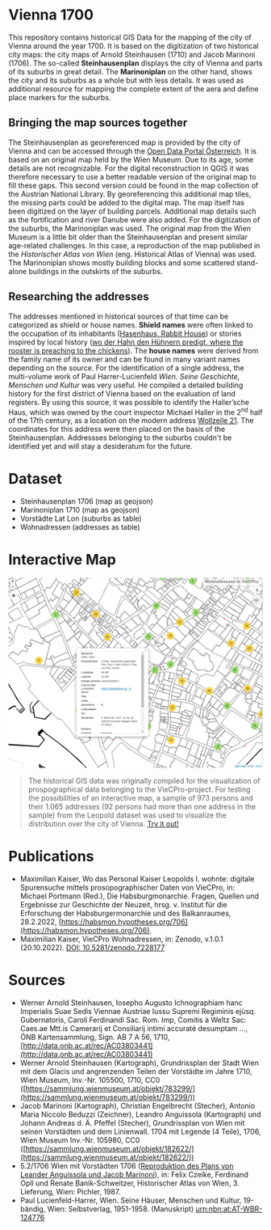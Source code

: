 # Vienna 1700
This repository contains historical GIS Data for the mapping of the city of Vienna around the year 1700. It is based on the digitization of two historical city maps: the city maps of Arnold Steinhausen (1710) and Jacob Marinoni (1706). The so-called **Steinhausenplan** displays the city of Vienna and parts of its suburbs in great detail. The **Marinoniplan** on the other hand, shows the city and its suburbs as a whole but with less details. It was used as additional resource for mapping the complete extent of the aera and define place markers for the suburbs.
## Bringing the map sources together
The Steinhausenplan as georeferenced map is provided by the city of Vienna and can be accessed through the [Open Data Portal Österreich](open.data.gv.at). It is based on an original map held by the Wien Museum. Due to its age, some details are not recognizable. For the digital reconstruction in QGIS it was therefore necessary to use a better readable version of the original map to fill these gaps. This second version could be found in the map collection of the Austrian National Library. By georeferencing this additional map tiles, the missing parts could be added to the digital map. The map itself has been digitized on the layer of building parcels. Additional map details such as the fortification and river Danube were also added. 
For the digitization of the suburbs, the Marinoniplan was used. The original map from the Wien Museum is a little bit older than the Steinhausenplan and present similar age-related challenges. In this case, a reproduction of the map published in the *Historischer Atlas von Wien* (eng. Historical Atlas of Vienna) was used. The Marinoniplan shows mostly building blocks and some scattered stand-alone buildings in the outskirts of the suburbs. 
## Researching the addresses
The addresses mentioned in historical sources of that time can be categorized as shield or house names. **Shield names** were often linked to the occupation of its inhabitants ([Hasenhaus, Rabbit House](https://www.geschichtewiki.wien.gv.at/index.php?title=Hasenhaus&oldid=814378)) or stories inspired by local history ([wo der Hahn den Hühnern predigt, where the rooster is preaching to the chickens](https://www.geschichtewiki.wien.gv.at/index.php?title=Wo_der_Hahn_den_H%C3%BChnern_predigt&oldid=188609)). The **house names** were derived from the family name of its owner and can be found in many variant names depending on the source. For the identification of a single address, the multi-volume work of Paul Harrer-Lucienfeld *Wien. Seine Geschichte, Menschen und Kultur* was very useful. He compiled a detailed building history for the first district of Vienna based on the evaluation of land registers. By using this source, it was possible to identify the Haller’sche Haus, which was owned by the court inspector Michael Haller in the 2<sup>nd</sup> half of the 17th century, as a location on the modern address [Wollzeile 21](https://www.digital.wienbibliothek.at/Drucke/content/pageview/2289034). The coordinates for this address were then placed on the basis of the Steinhausenplan. Addressses belonging to the suburbs couldn't be identified yet and will stay a desideratum for the future.
# Dataset
- Steinhausenplan 1706 (map as geojson)
- Marinoniplan 1710 (map as geojson)
- Vorstädte Lat Lon (suburbs as table)
- Wohnadressen (addresses as table)

# Interactive Map
![image of interactive map](https://github.com/m-kaiser/Vienna-1700/blob/main/Vienna_1700_interactive_map_preview1.png)
> The historical GIS data was originally compiled for the visualization of prospographical data belonging to the VieCPro-project. For testing the possibilities of an interactive map, a sample of 973 persons and their 1.065 addresses (92 persons had more than one address in the sample) from the Leopold dataset was used to visualize the distribution over the city of Vienna. [Try it out!](https://m-kaiser.github.io/viecpro-wohnadressen/)
# Publications
- Maximilian Kaiser, Wo das Personal Kaiser Leopolds I. wohnte: digitale Spurensuche mittels prosopographischer Daten von VieCPro, in: Michael Portmann (Red.), Die Habsburgmonarchie. Fragen, Quellen und Ergebnisse zur Geschichte der Neuzeit, hrsg. v. Institut für die Erforschung der Habsburgermonarchie und des Balkanraumes, 28.2.2022, [https://habsmon.hypotheses.org/706](https://habsmon.hypotheses.org/706).
- Maximilian Kaiser, VieCPro Wohnadressen, in: Zenodo, v.1.0.1 (20.10.2022). [DOI: 10.5281/zenodo.7228177](https://doi.org/10.5281/zenodo.7228177)
# Sources
- Werner Arnold Steinhausen, Iosepho Augusto Ichnographiam hanc Imperialis Suae Sedis Viennae Austriae Iussu Supremi Regiminis ejùsq. Gubernatoris, Caroli Ferdinandi Sac. Rom. Imp, Comitis à Weltz Sac: Caes.ae Mtt.is Camerarij et Consiliarij intimi accuraté desumptam …, ÖNB Kartensammlung, Sign. AB 7 A 56, 1710, [http://data.onb.ac.at/rec/AC03803441](http://data.onb.ac.at/rec/AC03803441)
- Werner Arnold Steinhausen (Kartograph), Grundrissplan der Stadt Wien mit dem Glacis und angrenzenden Teilen der Vorstädte im Jahre 1710, Wien Museum, Inv.-Nr. 105500, 1710, CC0 ([https://sammlung.wienmuseum.at/objekt/783299/](https://sammlung.wienmuseum.at/objekt/783299/))
- Jacob Marinoni (Kartograph), Christian Engelbrecht (Stecher), Antonio Maria Niccolo Beduzzi (Zeichner), Leandro Anguissola (Kartograph) und Johann Andreas d. Ä. Pfeffel (Stecher), Grundrissplan von Wien mit seinen Vorstädten und dem Linienwall. 1704 mit Legende (4 Teile), 1706, Wien Museum Inv.-Nr. 105980, CC0 ([https://sammlung.wienmuseum.at/objekt/182622/](https://sammlung.wienmuseum.at/objekt/182622/))
- 5.2/1706 Wien mit Vorstädten 1706 ([Reproduktion des Plans von Leander Anguissola und Jacob Marinoni](https://www.wien.gv.at/actaproweb2/benutzung/archive.xhtml?id=Stueck++52FDBB08-0BE5-4C3F-A2FD-CA0E3324031Alanm08sch#Stueck__52FDBB08-0BE5-4C3F-A2FD-CA0E3324031Alanm08sch)), in: Felix Czeike, Ferdinand Opll und Renate Banik-Schweitzer, Historischer Atlas von Wien, 3. Lieferung, Wien: Pichler, 1987. 
- Paul Lucienfeld-Harrer, Wien. Seine Häuser, Menschen und Kultur, 19-bändig, Wien: Selbstverlag, 1951-1958. (Manuskript) [urn:nbn:at:AT-WBR-124776](https://resolver.obvsg.at/urn:nbn:at:AT-WBR-124776)
